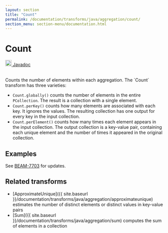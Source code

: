 ```yaml
---
layout: section
title: "Count"
permalink: /documentation/transforms/java/aggregation/count/
section_menu: section-menu/documentation.html
---
```

<!--
Licensed under the Apache License, Version 2.0 (the "License");
you may not use this file except in compliance with the License.
You may obtain a copy of the License at

http://www.apache.org/licenses/LICENSE-2.0

Unless required by applicable law or agreed to in writing, software
distributed under the License is distributed on an "AS IS" BASIS,
WITHOUT WARRANTIES OR CONDITIONS OF ANY KIND, either express or implied.
See the License for the specific language governing permissions and
limitations under the License.
-->
# Count
<table align="left">
    <a target="_blank" class="button"
        href="https://beam.apache.org/releases/javadoc/current/index.html?org/apache/beam/sdk/transforms/Count.html">
      <img src="https://beam.apache.org/images/logos/sdks/java.png" width="20px" height="20px"
           alt="Javadoc" />
     Javadoc
    </a>
</table>
<br>
Counts the number of elements within each aggregation. The `Count`
transform has three varieties:

* `Count.globally()` counts the number of elements in the entire
  `PCollection`. The result is a collection with a single element.
* `Count.perKey()` counts how many elements are associated with each
  key. It ignores the values. The resulting collection has one
  output for every key in the input collection.
* `Count.perElement()` counts how many times each element appears
  in the input collection. The output collection is a key-value
  pair, containing each unique element and the number of times it
  appeared in the original collection.

## Examples
See [BEAM-7703](https://issues.apache.org/jira/browse/BEAM-7703) for updates.

## Related transforms 
* [ApproximateUnique]({{ site.baseurl }}/documentation/transforms/java/aggregation/approximateunique)
  estimates the number of distinct elements or distinct values in key-value pairs
* [Sum]({{ site.baseurl }}/documentation/transforms/java/aggregation/sum) computes
  the sum of elements in a collection